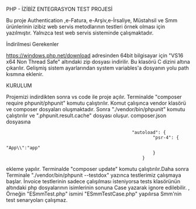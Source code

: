 PHP - İZİBİZ ENTEGRASYON TEST PROJESİ


Bu proje Authentication ,e-Fatura, e-Arşiv,e-İrsaliye, Müstahsil ve Smm ürünlerinin izibiz web servis metodlarının testleri örnek olması için yazılmıştır. Yalnızca test web servis sisteminde çalışmaktadır.

İndirilmesi Gerekenler

https://windows.php.net/download adresinden 64bit bilgisayar için "VS16 x64 Non Thread Safe"  altındaki zip dosyası indirilir. 
Bu klasörü C dizini altına çıkarılır. Gelişmiş sistem ayarlarından system variables'a dosyanın yolu path kısmına eklenir.

KURULUM

Projemizi indirdikten sonra vs code ile proje açılır. Terminalde "composer require phpunit/phpunit" komutu çalıştırılır. Komut çalışınca vendor klasörü ve composer dosyaları oluşmaktadır.
Sonra "./vendor/bin/phpunit" komutu çalıştırılır ve ".phpunit.result.cache" dosyası oluşur. composer.json dosyasına 

													"autoload": {
															"psr-4": {
																"App\\":"app"
															}
														} 
ekleme yapılır. Terminalde "composer update" komutu çalıştırılır.Daha sonra Terminale "./vendor/bin/phpunit --testdox" yazınca testlerimiz çalışmaya başlar. 
İnvoice testlerinin sadece çalışılması isteniyorsa tests klasörünün altındaki php dosyalarının isimlerinin sonuna Case yazarak ignore edilebilir. ,
Örneğin "ESmmTest.php" ismini "ESmmTestCase.php" yapılırsa Smm'nin test senaryoları çalışmaz.